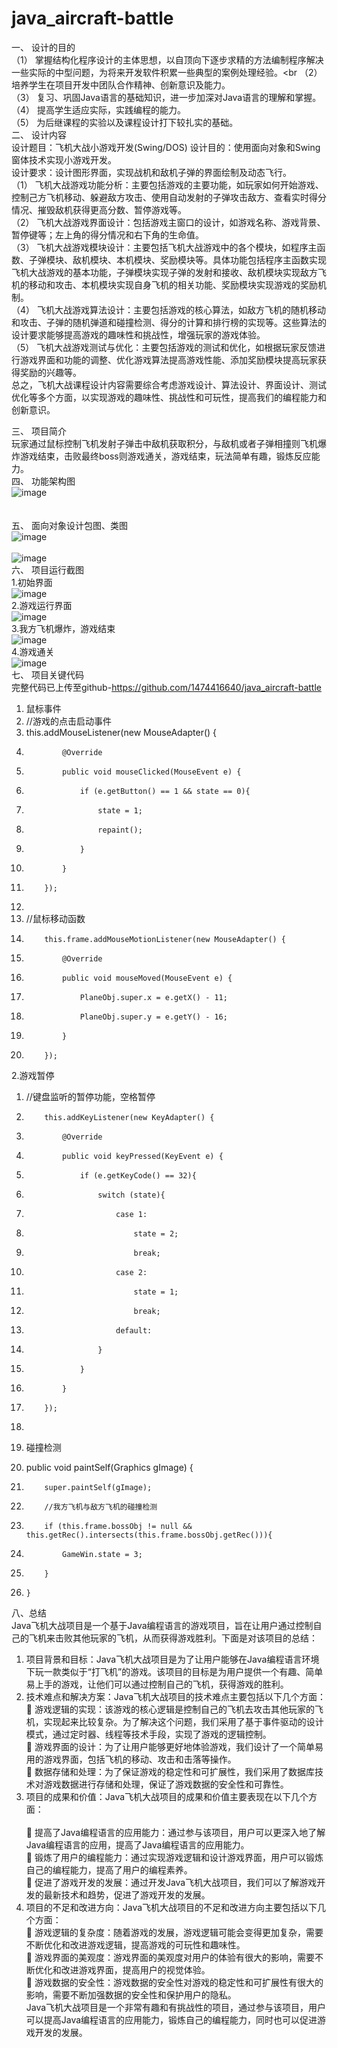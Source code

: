 # java_aircraft-battle
一、	设计的目的<br>
（1）	掌握结构化程序设计的主体思想，以自顶向下逐步求精的方法编制程序解决一些实际的中型问题，为将来开发软件积累一些典型的案例处理经验。<br
（2）	培养学生在项目开发中团队合作精神、创新意识及能力。<br>
（3）	复习、巩固Java语言的基础知识，进一步加深对Java语言的理解和掌握。<br>
（4）	提高学生适应实际，实践编程的能力。<br>
（5）	为后继课程的实验以及课程设计打下较扎实的基础。<br>
二、	设计内容<br>
设计题目：飞机大战小游戏开发(Swing/DOS)
设计目的：使用面向对象和Swing窗体技术实现小游戏开发。<br>
设计要求：设计图形界面，实现战机和敌机子弹的界面绘制及动态飞行。<br>
（1）	飞机大战游戏功能分析：主要包括游戏的主要功能，如玩家如何开始游戏、控制己方飞机移动、躲避敌方攻击、使用自动发射的子弹攻击敌方、查看实时得分情况、摧毁敌机获得更高分数、暂停游戏等。<br>
（2）	飞机大战游戏界面设计：包括游戏主窗口的设计，如游戏名称、游戏背景、暂停键等；左上角的得分情况和右下角的生命值。<br>
（3）	飞机大战游戏模块设计：主要包括飞机大战游戏中的各个模块，如程序主函数、子弹模块、敌机模块、本机模块、奖励模块等。具体功能包括程序主函数实现飞机大战游戏的基本功能，子弹模块实现子弹的发射和接收、敌机模块实现敌方飞机的移动和攻击、本机模块实现自身飞机的相关功能、奖励模块实现游戏的奖励机制。<br>
（4）	飞机大战游戏算法设计：主要包括游戏的核心算法，如敌方飞机的随机移动和攻击、子弹的随机弹道和碰撞检测、得分的计算和排行榜的实现等。这些算法的设计要求能够提高游戏的趣味性和挑战性，增强玩家的游戏体验。<br>
（5）	飞机大战游戏测试与优化：主要包括游戏的测试和优化，如根据玩家反馈进行游戏界面和功能的调整、优化游戏算法提高游戏性能、添加奖励模块提高玩家获得奖励的兴趣等。<br>
总之，飞机大战课程设计内容需要综合考虑游戏设计、算法设计、界面设计、测试优化等多个方面，以实现游戏的趣味性、挑战性和可玩性，提高我们的编程能力和创新意识。<br>

三、	项目简介<br>
玩家通过鼠标控制飞机发射子弹击中敌机获取积分，与敌机或者子弹相撞则飞机爆炸游戏结束，击败最终boss则游戏通关，游戏结束，玩法简单有趣，锻炼反应能力。<br>
四、	功能架构图<br>
  ![image](https://github.com/1474416640/java_aircraft-battle/blob/main/images/Snipaste_2023-05-21_16-52-35.png)<br><br><br>
五、	面向对象设计包图、类图<br>
  ![image](https://github.com/1474416640/java_aircraft-battle/blob/main/images/Snipaste_2023-05-21_16-52-55.png)<br><br>
    ![image](https://github.com/1474416640/java_aircraft-battle/blob/main/images/Snipaste_2023-05-21_16-52-47.png)<br>
六、	项目运行截图<br>
1.初始界面<br>
![image](https://github.com/1474416640/java_aircraft-battle/blob/main/images/Snipaste_2023-05-21_16-28-21.png)<br>
2.游戏运行界面<br>
 ![image](https://github.com/1474416640/java_aircraft-battle/blob/main/images/Snipaste_2023-05-21_16-28-45.png)<br>
3.我方飞机爆炸，游戏结束<br>
 ![image](https://github.com/1474416640/java_aircraft-battle/blob/main/images/Snipaste_2023-05-21_16-28-54.png)<br>
4.游戏通关<br>
 ![image](https://github.com/1474416640/java_aircraft-battle/blob/main/images/Snipaste_2023-05-21_16-29-10.png)<br>
七、	项目关键代码<br>
完整代码已上传至github-https://github.com/1474416640/java_aircraft-battle<br>

1.	鼠标事件<br>
 1. //游戏的点击启动事件
 2. this.addMouseListener(new MouseAdapter() {
 3.             @Override
 4.             public void mouseClicked(MouseEvent e) {
 5.                 if (e.getButton() == 1 && state == 0){
 6.                     state = 1;
 7.                     repaint();
 8.                 }
 9.             }
10.         });
11.  
 1.   //鼠标移动函数
 2.         this.frame.addMouseMotionListener(new MouseAdapter() {
 3.             @Override
 4.             public void mouseMoved(MouseEvent e) {
 5.                 PlaneObj.super.x = e.getX() - 11;
 6.                 PlaneObj.super.y = e.getY() - 16;
 7.             }
 8.         });

2.游戏暂停<br>
 1. //键盘监听的暂停功能，空格暂停
 2.         this.addKeyListener(new KeyAdapter() {
 3.             @Override
 4.             public void keyPressed(KeyEvent e) {
 5.                 if (e.getKeyCode() == 32){
 6.                     switch (state){
 7.                         case 1:
 8.                             state = 2;
 9.                             break;
10.                         case 2:
11.                             state = 1;
12.                             break;
13.                         default:
14.                     }
15.                 }
16.             }
17.         });
18.  

3.	碰撞检测<br>
1. public void paintSelf(Graphics gImage) {
2.         super.paintSelf(gImage);
3.         //我方飞机与敌方飞机的碰撞检测
4.         if (this.frame.bossObj != null && this.getRec().intersects(this.frame.bossObj.getRec())){
5.             GameWin.state = 3;
6.         }
7.     }
八、总结<br>
Java飞机大战项目是一个基于Java编程语言的游戏项目，旨在让用户通过控制自己的飞机来击败其他玩家的飞机，从而获得游戏胜利。下面是对该项目的总结：<br>
1.	项目背景和目标：Java飞机大战项目是为了让用户能够在Java编程语言环境下玩一款类似于“打飞机”的游戏。该项目的目标是为用户提供一个有趣、简单易上手的游戏，让他们可以通过控制自己的飞机，获得游戏的胜利。<br>
2.	技术难点和解决方案：Java飞机大战项目的技术难点主要包括以下几个方面：<br>
	游戏逻辑的实现：该游戏的核心逻辑是控制自己的飞机去攻击其他玩家的飞机，实现起来比较复杂。为了解决这个问题，我们采用了基于事件驱动的设计模式，通过定时器、线程等技术手段，实现了游戏的逻辑控制。<br>
	游戏界面的设计：为了让用户能够更好地体验游戏，我们设计了一个简单易用的游戏界面，包括飞机的移动、攻击和击落等操作。<br>
	数据存储和处理：为了保证游戏的稳定性和可扩展性，我们采用了数据库技术对游戏数据进行存储和处理，保证了游戏数据的安全性和可靠性。<br>
3.	项目的成果和价值：Java飞机大战项目的成果和价值主要表现在以下几个方面：<br><br>
	提高了Java编程语言的应用能力：通过参与该项目，用户可以更深入地了解Java编程语言的应用，提高了Java编程语言的应用能力。<br>
	锻炼了用户的编程能力：通过实现游戏逻辑和设计游戏界面，用户可以锻炼自己的编程能力，提高了用户的编程素养。<br>
	促进了游戏开发的发展：通过开发Java飞机大战项目，我们可以了解游戏开发的最新技术和趋势，促进了游戏开发的发展。<br>
4.	项目的不足和改进方向：Java飞机大战项目的不足和改进方向主要包括以下几个方面：<br>
	游戏逻辑的复杂度：随着游戏的发展，游戏逻辑可能会变得更加复杂，需要不断优化和改进游戏逻辑，提高游戏的可玩性和趣味性。<br>
	游戏界面的美观度：游戏界面的美观度对用户的体验有很大的影响，需要不断优化和改进游戏界面，提高用户的视觉体验。<br>
	游戏数据的安全性：游戏数据的安全性对游戏的稳定性和可扩展性有很大的影响，需要不断加强数据的安全性和保护用户的隐私。<br>
  Java飞机大战项目是一个非常有趣和有挑战性的项目，通过参与该项目，用户可以提高Java编程语言的应用能力，锻炼自己的编程能力，同时也可以促进游戏开发的发展。<br>

